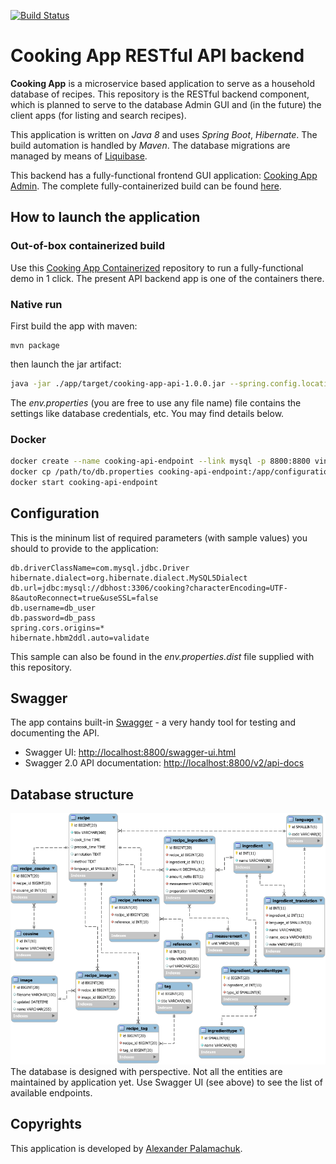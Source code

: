 [![Build Status](https://travis-ci.org/fankandin/cooking-app-endpoint.svg?branch=master)](https://travis-ci.org/fankandin/cooking-app-endpoint)

# Cooking App RESTful API backend

**Cooking App** is a microservice based application to serve as a household database of recipes. This repository is the RESTful backend component, which is planned to serve to the database Admin GUI and (in the future) the client apps (for listing and search recipes).
 
This application is written on _Java 8_ and uses _Spring Boot_, _Hibernate_. The build automation is handled by _Maven_. The database migrations are managed by means of [Liquibase](http://www.liquibase.org/).

This backend has a fully-functional frontend GUI application: [Cooking App Admin](https://github.com/fankandin/cooking-app-admin). The complete fully-containerized build can be found [here](https://github.com/fankandin/cooking-app-containerized).

## How to launch the application

### Out-of-box containerized build
Use this [Cooking App Containerized](https://github.com/fankandin/cooking-app-containerized) repository to run a fully-functional demo in 1 click. The present API backend app is one of the containers there.

### Native run
First build the app with maven:
```
mvn package
```
then launch the jar artifact:
```bash
java -jar ./app/target/cooking-app-api-1.0.0.jar --spring.config.location=/path/to/env.properties --spring.profiles.active=production
```
The _env.properties_ (you are free to use any file name) file contains the settings like database credentials, etc. You may find details below. 

### Docker
```bash
docker create --name cooking-api-endpoint --link mysql -p 8800:8800 vintagedreamer/cooking-api-endpoint:latest
docker cp /path/to/db.properties cooking-api-endpoint:/app/configuration/db.properties
docker start cooking-api-endpoint
```

## Configuration
This is the mininum list of required parameters (with sample values) you should to provide to the application:
```
db.driverClassName=com.mysql.jdbc.Driver
hibernate.dialect=org.hibernate.dialect.MySQL5Dialect
db.url=jdbc:mysql://dbhost:3306/cooking?characterEncoding=UTF-8&autoReconnect=true&useSSL=false
db.username=db_user
db.password=db_pass
spring.cors.origins=*
hibernate.hbm2ddl.auto=validate
```
This sample can also be found in the _env.properties.dist_ file supplied with this repository.

## Swagger
The app contains built-in [Swagger](http://swagger.io/) - a very handy tool for testing and documenting the API.
 * Swagger UI: <http://localhost:8800/swagger-ui.html>
 * Swagger 2.0 API documentation: <http://localhost:8800/v2/api-docs>

## Database structure
![Cooking App database schema](.wiki/cooking-db_797.png)
The database is designed with perspective. Not all the entities are maintained by application yet. Use Swagger UI (see above) to see the list of available endpoints.    

## Copyrights
This application is developed by <a href="http://palamarchuk.info/">Alexander Palamachuk</a>.

